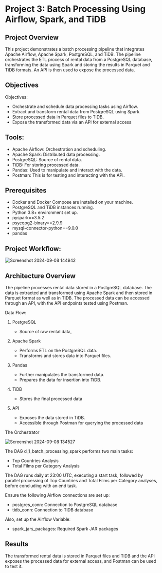 # Project 3: Batch Processing Using Airflow, Spark, and TiDB

## Project Overview
This project demonstrates a batch processing pipeline that integrates Apache Airflow, Apache Spark, PostgreSQL, and TiDB. The pipeline orchestrates the ETL process of rental data from a PostgreSQL database, transforming the data using Spark and storing the results in Parquet and TiDB formats. An API is then used to expose the processed data.

## Objectives
Objectives:
* Orchestrate and schedule data processing tasks using Airflow.
* Extract and transform rental data from PostgreSQL using Spark.
* Store processed data in Parquet files to TiDB.
* Expose the transformed data via an API for external access

## Tools:
* Apache Airflow: Orchestration and scheduling.
* Apache Spark: Distributed data processing.
* PostgreSQL: Source of rental data.
* TiDB: For storing processed data.
* Pandas: Used to manipulate and interact with the data.
* Postman: This is for testing and interacting with the API.

## Prerequisites
* Docker and Docker Compose are installed on your machine.
* PostgreSQL and TiDB instances running.
* Python 3.8+ environment set up.
* pyspark==3.5.2
* psycopg2-binary==2.9.9
* mysql-connector-python==9.0.0
* pandas

## Project Workflow:

![Screenshot 2024-09-08 144942](https://github.com/user-attachments/assets/df636065-8d3c-43e7-bec4-bb00e70de7f2)

## Architecture Overview
The pipeline processes rental data stored in a PostgreSQL database. The data is extracted and transformed using Apache Spark and then stored in Parquet format as well as in TiDB. The processed data can be accessed through an API, with the API endpoints tested using Postman.

Data Flow:
1. PostgreSQL
   * Source of raw rental data,
     
2. Apache Spark
   * Performs ETL on the PostgreSQL data.
   * Transforms and stores data into Parquet files.
     
3. Pandas
   * Further manipulates the transformed data.
   * Prepares the data for insertion into TiDB.
 
4. TiDB
   * Stores the final processed data
     
5. API
   * Exposes the data stored in TiDB.
   * Accessible through Postman for querying the processed data

The Orchestrator

![Screenshot 2024-09-08 134527](https://github.com/user-attachments/assets/d120a859-ea65-4ce8-8a68-8fccc5084a39)

The DAG d_1_batch_processing_spark performs two main tasks:

* Top Countries Analysis
* Total Films per Category Analysis

The DAG runs daily at 23:00 UTC, executing a start task, followed by parallel processing of Top Countries and Total Films per Category analyses, before concluding with an end task.

Ensure the following Airflow connections are set up:
* postgres_conn: Connection to PostgreSQL database
* tidb_conn: Connection to TiDB database

Also, set up the Airflow Variable:
* spark_jars_packages: Required Spark JAR packages

## Results
The transformed rental data is stored in Parquet files and TiDB and the API exposes the processed data for external access, and Postman can be used to test it.
